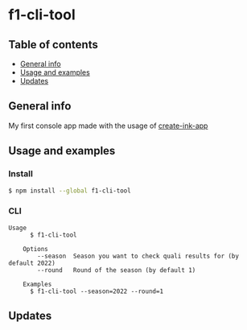 # f1-cli-tool

## Table of contents

- [General info](#general-info)
- [Usage and examples](#usage-and-examples)
- [Updates](#updates)

## General info

My first console app made with the usage of [create-ink-app](https://github.com/vadimdemedes/create-ink-app)

## Usage and examples

### Install

```bash
$ npm install --global f1-cli-tool
```

### CLI

```
Usage
	  $ f1-cli-tool

	Options
		--season  Season you want to check quali results for (by default 2022)
		--round	  Round of the season (by default 1)

	Examples
	  $ f1-cli-tool --season=2022 --round=1
```

## Updates

